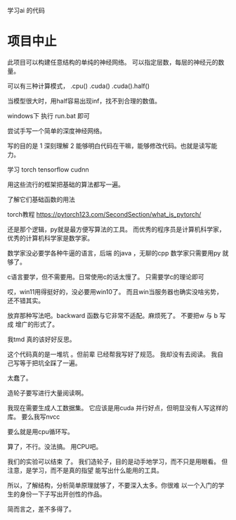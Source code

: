 

学习ai 的代码




# 项目中止
此项目可以构建任意结构的单纯的神经网络。
可以指定层数，每层的神经元的数量。

可以有三种计算模式，
.cpu()
.cuda()
.cuda().half()


当模型很大时，用half容易出现inf，找不到合理的数值。

windows下
执行 run.bat 即可





尝试手写一个简单的深度神经网络。

写的目的是
1   深刻理解
2   能够明白代码在干嘛，能够修改代码。也就是读写能力。


学习 torch tensorflow cudnn

用这些流行的框架把基础的算法都写一遍。


了解它们基础函数的用法


torch教程
https://pytorch123.com/SecondSection/what_is_pytorch/


还是那个逻辑，py就是最方便写算法的工具。
而优秀的程序员是计算机科学家，优秀的计算机科学家是数学家。

数学家没必要学各种牛逼的语言，后端 的java ，无聊的cpp
数学家只需要用py 就够了。

c语言要学，但不需要用。日常使用c的话太慢了。
只需要学c的理论即可


哎，win11用得挺好的，没必要用win10了。
而且win当服务器也确实没啥劣势，还不错其实。




放弃那种写法吧。backward 函数与它非常不适配。麻烦死了。
不要把w 与 b 写成 增广的形式了。




我tmd 真的该好好反思。


这个代码真的是一堆坑 。但前辈 已经帮我写好了规范。
我却没有去阅读。
我自己写等于把坑全踩了一遍。

太蠢了。

造轮子要写进行大量阅读啊。



我现在需要生成人工数据集。
它应该是用cuda 并行好点，但明显没有人写这样的库。
要么我写nvcc

要么就是用cpu循环写。

算了，不行。没法搞。
用CPU吧。


我们的实验可以结束 了。
我们造轮子，目的是动手地学习，而不只是用眼看。
但注意，是学习，而不是真的指望 能写出什么能用的工具。

所以，了解结构，分析简单原理就够了，不要深入太多。你很难 以一个入门的学生的身份一下子写出开创性的作品。

简而言之，差不多得了。


